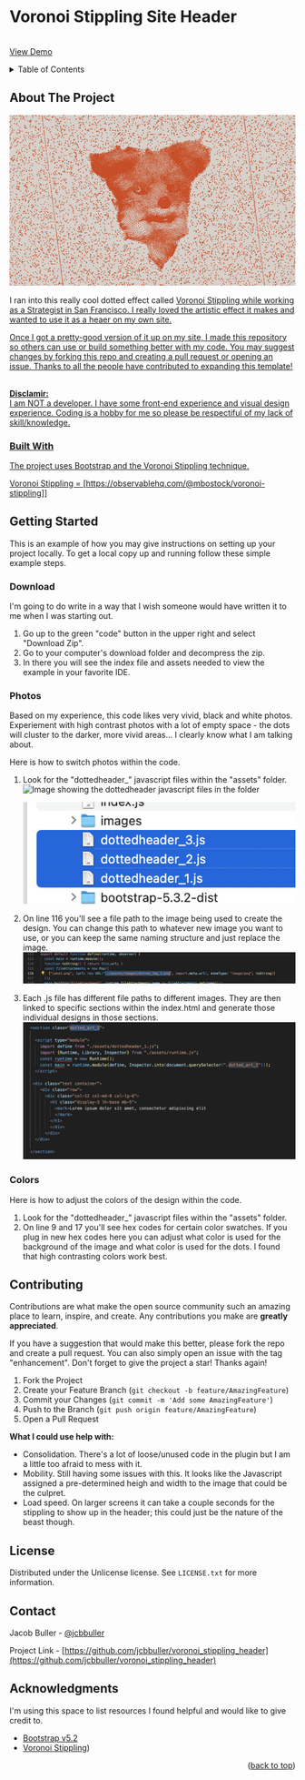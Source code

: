 

  <p align="Left">
    <h1>Voronoi Stippling Site Header</h1> 
    <br />
    <a href="https://jcbbuller.github.io/voronoi_stippling_header/" target="blank">View Demo</a>
  </p>
  
<!-- TABLE OF CONTENTS -->
<details>
  <summary>Table of Contents</summary>
  <ol>
    <li>
      <a href="#about-the-project">About The Project</a>
      <ul>
        <li><a href="#built-with">Built With</a></li>
      </ul>
    </li>
    <li>
      <a href="#getting-started">Getting Started</a>
      <ul>
        <li><a href="#download">Downloading The Files</a></li>
        <li><a href="#photos">Updating the Photos</a></li>
        <li><a href="#colors">Change the Colors</a></li>
        <li><a href="#resizing">Adjusting the Size</a></li>
      </ul>
    </li>
    <li><a href="#contributing">Contributing</a></li>
    <li><a href="#license">License</a></li>
    <li><a href="#contact">Contact</a></li>
    <li><a href="#acknowledgments">Acknowledgments</a></li>
  </ol>
</details>



<!-- ABOUT THE PROJECT -->
## About The Project

[![Product Name Screen Shot][product-screenshot-main]](https://github.com/jcbbuller/voronoi_stippling_header/readme_examples/readme_example_main.jpg) 

I ran into this really cool dotted effect called <a href="https://observablehq.com/@mbostock/voronoi-stippling" target="_blank"> Voronoi Stippling while working as a Strategist in San Francisco. I really loved the artistic effect it makes and wanted to use it as a heaer on my own site. 

Once I got a pretty-good version of it up on my site, I made this repository so others can use or build something better with my code. You may suggest changes by forking this repo and creating a pull request or opening an issue. Thanks to all the people have contributed to expanding this template!

<br/><strong>Disclamir:</strong></br> I am NOT a developer. I have some front-end experience and visual design experience. Coding is a hobby for me so please be respectiful of my lack of skill/knowledge. 


### Built With

The project uses Bootstrap and the Voronoi Stippling technique.

Voronoi Stippling = [https://observablehq.com/@mbostock/voronoi-stippling]]


<!-- GETTING STARTED -->
## Getting Started

This is an example of how you may give instructions on setting up your project locally.
To get a local copy up and running follow these simple example steps.

### Download

I'm going to do write in a way that I wish someone would have written it to me when I 
was starting out. 

1. Go up to the green "code" button in the upper right and select "Download Zip".
2. Go to your computer's download folder and decompress the zip.
3. In there you will see the index file and assets needed to view the example in your favorite IDE.
   
### Photos

Based on my experience, this code likes very vivid, black and white photos. Experiement with high contrast photos with a lot of empty space - the dots will cluster to the darker, more vivid areas... I clearly know what I am talking about. 

Here is how to switch photos within the code.

1. Look for the "dottedheader_" javascript files within the "assets" folder.
   <img src="https://github.com/jcbbuller/voronoi_stippling_header/readme_example_images/readme_example_1.jpg" alt="Image showing the dottedheader javascript files in the folder" width="250" height="auto" />

   [![Product Name Screen Shot][product-screenshot-1]](https://github.com/jcbbuller/voronoi_stippling_header/readme_examples/readme_example_1.jpg) 
3. On line 116 you'll see a file path to the image being used to create the design. You can change this path to whatever new image you want to use, or you can keep the same naming structure and just replace the image.
   [![Product Name Screen Shot][product-screenshot-2]](https://github.com/jcbbuller/voronoi_stippling_header/readme_examples/readme_example_2.jpg) 
4. Each .js file has different file paths to different images. They are then linked to specific sections within the index.html and generate those individual designs in those sections.
   [![Product Name Screen Shot][product-screenshot-3]](https://github.com/jcbbuller/voronoi_stippling_header/readme_examples/readme_example_3.jpg) 



### Colors

Here is how to adjust the colors of the design within the code.

1. Look for the "dottedheader_" javascript files within the "assets" folder.
2. On line 9 and 17 you'll see hex codes for certain color swatches. If you plug in new hex codes here you can adjust what color is used for the background of the image and what color is used for the dots. I found that high contrasting colors work best.
   

<!-- CONTRIBUTING -->
## Contributing

Contributions are what make the open source community such an amazing place to learn, inspire, and create. Any contributions you make are **greatly appreciated**.

If you have a suggestion that would make this better, please fork the repo and create a pull request. You can also simply open an issue with the tag "enhancement".
Don't forget to give the project a star! Thanks again!

1. Fork the Project
2. Create your Feature Branch (`git checkout -b feature/AmazingFeature`)
3. Commit your Changes (`git commit -m 'Add some AmazingFeature'`)
4. Push to the Branch (`git push origin feature/AmazingFeature`)
5. Open a Pull Request

<strong>What I could use help with:</strong>
- Consolidation. There's a lot of loose/unused code in the plugin but I am a little too afraid to mess with it. 
- Mobility. Still having some issues with this. It looks like the Javascript assigned a pre-determined heigh and width to the image that could be the culpret.
- Load speed. On larger screens it can take a couple seconds for the stippling to show up in the header; this could just be the nature of the beast though. 

<!-- LICENSE -->
## License

Distributed under the Unlicense license. See `LICENSE.txt` for more information.


<!-- CONTACT -->
## Contact

Jacob Buller - [@jcbbuller](https://instagram/jcbbuller)

Project Link - [https://github.com/jcbbuller/voronoi_stippling_header](https://github.com/jcbbuller/voronoi_stippling_header)



<!-- ACKNOWLEDGMENTS -->
## Acknowledgments

I'm using this space to list resources I found helpful and would like to give credit to. 

* [Bootstrap v5.2](https://getbootstrap.com/docs/5.2/getting-started/introduction/)
* [Voronoi Stippling](https://observablehq.com/@mbostock/voronoi-stippling))

<p align="right">(<a href="#readme-top">back to top</a>)</p>



<!-- MARKDOWN LINKS & IMAGES -->
<!-- https://www.markdownguide.org/basic-syntax/#reference-style-links -->
[contributors-shield]: https://img.shields.io/github/contributors/othneildrew/Best-README-Template.svg?style=for-the-badge
[contributors-url]: https://github.com/othneildrew/Best-README-Template/graphs/contributors
[forks-shield]: https://img.shields.io/github/forks/othneildrew/Best-README-Template.svg?style=for-the-badge
[forks-url]: https://github.com/othneildrew/Best-README-Template/network/members
[stars-shield]: https://img.shields.io/github/stars/othneildrew/Best-README-Template.svg?style=for-the-badge
[stars-url]: https://github.com/othneildrew/Best-README-Template/stargazers
[issues-shield]: https://img.shields.io/github/issues/othneildrew/Best-README-Template.svg?style=for-the-badge
[issues-url]: https://github.com/othneildrew/Best-README-Template/issues
[license-shield]: https://img.shields.io/github/license/othneildrew/Best-README-Template.svg?style=for-the-badge
[license-url]: https://github.com/othneildrew/Best-README-Template/blob/master/LICENSE.txt
[linkedin-shield]: https://img.shields.io/badge/-LinkedIn-black.svg?style=for-the-badge&logo=linkedin&colorB=555
[linkedin-url]: https://linkedin.com/in/othneildrew
[product-screenshot-main]: readme_example_images/readme_example_main.jpg
[product-screenshot-1]: readme_example_images/readme_example_1.jpg
[product-screenshot-2]: readme_example_images/readme_example_2.jpg
[product-screenshot-3]: readme_example_images/readme_example_3.jpg
[product-screenshot-4]: readme_example_images/readme_example_4.jpg
[product-screenshot-5]: readme_example_images/readme_example_5.jpg
[Next.js]: https://img.shields.io/badge/next.js-000000?style=for-the-badge&logo=nextdotjs&logoColor=white
[Next-url]: https://nextjs.org/
[React.js]: https://img.shields.io/badge/React-20232A?style=for-the-badge&logo=react&logoColor=61DAFB
[React-url]: https://reactjs.org/
[Vue.js]: https://img.shields.io/badge/Vue.js-35495E?style=for-the-badge&logo=vuedotjs&logoColor=4FC08D
[Vue-url]: https://vuejs.org/
[Angular.io]: https://img.shields.io/badge/Angular-DD0031?style=for-the-badge&logo=angular&logoColor=white
[Angular-url]: https://angular.io/
[Svelte.dev]: https://img.shields.io/badge/Svelte-4A4A55?style=for-the-badge&logo=svelte&logoColor=FF3E00
[Svelte-url]: https://svelte.dev/
[Laravel.com]: https://img.shields.io/badge/Laravel-FF2D20?style=for-the-badge&logo=laravel&logoColor=white
[Laravel-url]: https://laravel.com
[Bootstrap.com]: https://img.shields.io/badge/Bootstrap-563D7C?style=for-the-badge&logo=bootstrap&logoColor=white
[Bootstrap-url]: https://getbootstrap.com
[JQuery.com]: https://img.shields.io/badge/jQuery-0769AD?style=for-the-badge&logo=jquery&logoColor=white
[JQuery-url]: https://jquery.com 
[Vorstip]: https://observablehq.com/@mbostock/voronoi-stippling

